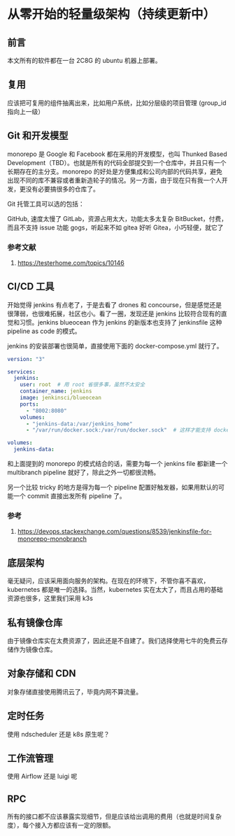 # 从零开始的轻量级架构（持续更新中）

## 前言

本文所有的软件都在一台 2C8G 的 ubuntu 机器上部署。

## 复用

应该把可复用的组件抽离出来，比如用户系统，比如分层级的项目管理 (group_id 指向上一级）

## Git 和开发模型

monorepo 是 Google 和 Facebook 都在采用的开发模型，也叫 Thunked Based Development（TBD）。也就是所有的代码全部提交到一个仓库中，并且只有一个长期存在的主分支。monorepo 的好处是方便集成和公司内部的代码共享，避免出现不同的库不兼容或者重新造轮子的情况。另一方面，由于现在只有我一个人开发，更没有必要搞很多的仓库了。

Git 托管工具可以选的包括：

GitHub, 速度太慢了
GitLab，资源占用太大，功能太多太复杂
BitBucket，付费，而且不支持 issue 功能
gogs，听起来不如 gitea 好听
Gitea，小巧轻便，就它了

### 参考文献

1. https://testerhome.com/topics/10146

## CI/CD 工具

开始觉得 jenkins 有点老了，于是去看了 drones 和 concourse，但是感觉还是很薄弱，也很难拓展，社区也小。看了一圈，发现还是 jenkins 比较符合现有的直觉和习惯。jenkins blueocean 作为 jenkins 的新版本也支持了 jenkinsfile 这种 pipeline as code 的模式。

jenkins 的安装部署也很简单，直接使用下面的 docker-compose.yml 就行了。

```yaml
version: "3"

services:
  jenkins:
    user: root  # 用 root 省很多事，虽然不太安全
    container_name: jenkins
    image: jenkinsci/blueocean
    ports:
      - "8002:8080"
    volumes:
      - "jenkins-data:/var/jenkins_home"
      - "/var/run/docker.sock:/var/run/docker.sock"  # 这样才能支持 docker in docker

volumes:
  jenkins-data:
```

和上面提到的 monorepo 的模式结合的话，需要为每一个 jenkins file 都新建一个 multibranch pipeline 就好了，除此之外一切都很流畅。

另一个比较 tricky 的地方是得为每一个 pipeline 配置好触发器，如果用默认的可能一个 commit 直接出发所有 pipeline 了。

### 参考

1. https://devops.stackexchange.com/questions/8539/jenkinsfile-for-monorepo-monobranch

## 底层架构

毫无疑问，应该采用面向服务的架构。在现在的环境下，不管你喜不喜欢，kubernetes 都是唯一的选择。当然，kubernetes 实在太大了，而且占用的基础资源也很多，这里我们采用 k3s

## 私有镜像仓库

由于镜像仓库实在太费资源了，因此还是不自建了。我们选择使用七牛的免费云存储作为镜像仓库。

## 对象存储和 CDN

对象存储直接使用腾讯云了，毕竟内网不算流量。

## 定时任务

使用 ndscheduler 还是 k8s 原生呢？

## 工作流管理

使用 Airflow 还是 luigi 呢

## RPC

所有的接口都不应该暴露实现细节，但是应该给出调用的费用（也就是时间复杂度），每个接入方都应该有一定的限额。